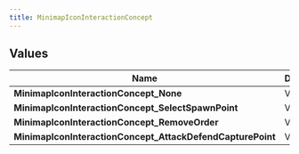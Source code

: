 ```yaml
---
title: MinimapIconInteractionConcept
---
```


## Values
| Name | Description |
| ---- | ----------- |
| **MinimapIconInteractionConcept_None** | Value: **0** |
| **MinimapIconInteractionConcept_SelectSpawnPoint** | Value: **1** |
| **MinimapIconInteractionConcept_RemoveOrder** | Value: **2** |
| **MinimapIconInteractionConcept_AttackDefendCapturePoint** | Value: **3** |

